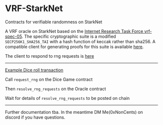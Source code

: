 # VRF-StarkNet
Contracts for verifiable randomness on StarkNet

A VRF oracle on StarkNet based on the [Internet Research Task Force vrf-spec-05](https://datatracker.ietf.org/doc/html/draft-irtf-cfrg-vrf-05#section-5.3). The specific cryptographic suite is a modified `SECP256K1_SHA256_TAI` with a hash function of keccak rather than sha256. A compatible client for generating proofs for this suite is available [here](https://github.com/0xNonCents/vrf-client-starknet-rs).

The client to respond to rng requests is [here](https://github.com/0xNonCents/vrf-client-starknet-rs)

----

[Example Dice roll transaction](https://goerli.voyager.online/tx/0x176ccd696901a2b016579764eda165e42073eb36a2daf9787c848e5ba455fe2#events)

Call `request_rng` on the Dice Game contract

Then `resolve_rng_requests` on the Oracle contract

Wait for details of `resolve_rng_requests` to be posted on chain

---

Further documentation tba. In the meantime DM Me(0xNonCents) on discord if you have questions.
